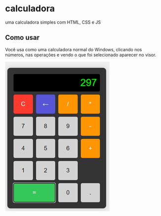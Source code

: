 # calculadora
uma calculadora simples com HTML, CSS e JS

## Como usar
Você usa como uma calculadora normal do Windows, clicando nos números, nas operações e vendo o que foi selecionado aparecer no visor.  

![alt text](image.png)
